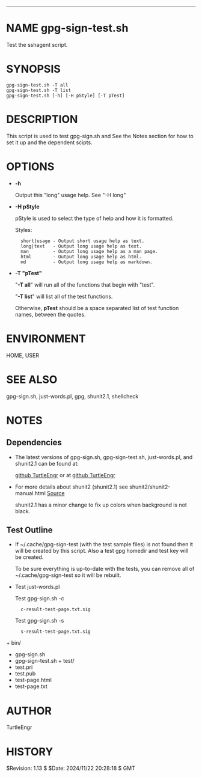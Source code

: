 <div>
    <hr/>
</div>

# NAME gpg-sign-test.sh

Test the sshagent script.

# SYNOPSIS

    gpg-sign-test.sh -T all
    gpg-sign-test.sh -T list
    gpg-sign-test.sh [-h] [-H pStyle] [-T pTest]

# DESCRIPTION

This script is used to test gpg-sign.sh and 
See the Notes section
for how to set it up and the dependent scipts.

# OPTIONS

- **-h**

    Output this "long" usage help. See "-H long"

- **-H pStyle**

    pStyle is used to select the type of help and how it is formatted.

    Styles:

        short|usage - Output short usage help as text.
        long|text   - Output long usage help as text.
        man         - Output long usage help as a man page.
        html        - Output long usage help as html.
        md          - Output long usage help as markdown.

- **-T "pTest"**

    "**-T all**" will run all of the functions that begin with "test".

    "**-T list**" will list all of the test functions.

    Otherwise, **pTest** should be a space separated list of test function
    names, between the quotes.

# ENVIRONMENT

HOME, USER

# SEE ALSO

gpg-sign.sh, just-words.pl, gpg, shunit2.1, shellcheck

# NOTES

## Dependencies

- The latest versions of gpg-sign.sh, gpg-sign-test.sh, just-words.pl,
and shunit2.1 can be found at:

    [github TurtleEngr](https://github.com/TurtleEngr/my-utility-scripts/tree/main/bin)
    or at
    [github TurtleEngr](https://github.com/TurtleEngr/example/tree/photographic-evidence-is-dead/bin)

- For more details about shunit2 (shunit2.1) see
shunit2/shunit2-manual.html
[Source](https://github.com/kward/shunit2)

    shunit2.1 has a minor change to fix up colors when background is not
    black.

## Test Outline

- If ~/.cache/gpg-sign-test (with the test sample files) is not found
then it will be created by this script. Also a test gpg homedir and
test key will be created.

    To be sure everything is up-to-date with the tests, you can remove all
    of ~/.cache/gpg-sign-test so it will be rebuilt.

- Test just-words.pl

    Test gpg-sign.sh -c

        c-result-test-page.txt.sig

    Test gpg-sign.sh -s

        s-result-test-page.txt.sig

\+ bin/
  + gpg-sign.sh
  + gpg-sign-test.sh
\+ test/
  + test.pri
  + test.pub
  + test-page.html
  + test-page.txt

# AUTHOR

TurtleEngr

# HISTORY

$Revision: 1.13 $ $Date: 2024/11/22 20:28:18 $ GMT
